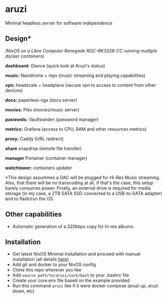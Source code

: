 # aruzi
Minimal headless server for software independence

## Design*
_(NixOS on a Libre Computer Renegade ROC-RK3328-CC running multiple docker containers)_

**dashboard:** Glance (quick look at Aruzi's status)

 **music:** Navidrome + mpv (music streaming and playing capabilities)
 
 **vpn:** headscale + headplane (secure vpn to access to content from other devices)
 
 **docs:** paperless-ngx (docs server)
 
 **movies:** Plex (movies/music server)

 **paswords:** Vaultwarden (password manager)

 **metrics:** Grafana (access to CPU, RAM and other resources metrics)

 **proxy:** Caddy (URL redirect)

 **share** snapdrop (remote file transfer)

 **manager** Portainer (container manager)
 
 **watchtower:** containers updater

*This design assummes a DAC will be plugged for Hi-Res Music streaming. Also, that there will be no transcoding at all, if that's the case, this setup barely consumes power. Finally, an external drive is required for media storage (in my case, a 2TB SATA SSD connected to a USB-to-SATA adapter) and to flash/run the OS.

 ## Other capabilities

 - Automatic generation of a 320kbps copy for hi-res albums.

## Installation

- Get latest NixOS Minimal Installation and proceed with manual installation (all details [here](https://nixos.wiki/wiki/NixOS_Installation_Guide))
- Add git and docker to your NixOS config
- Clone this repo wherever you like
- Add `source path/to/aruzi/core/bash` to your .bashrc file
- Create your core.env file based on the example provided
- Run this command `aruzi` like if it were docker compose (aruzi up, aruzi down, etc)
